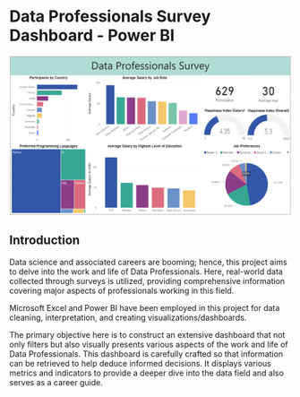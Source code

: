 # Data Professionals Survey Dashboard - Power BI

![](https://github.com/imran-basha-s/Data_Professionals_Survey-Power-BI/blob/main/Data_Professionals_Survey_Dashboard.png)

## Introduction

Data science and associated careers are booming; hence, this project aims to delve into the work and life of Data Professionals. Here, real-world data collected through surveys is utilized, providing comprehensive information covering major aspects of professionals working in this field.

Microsoft Excel and Power BI have been employed in this project for data cleaning, interpretation, and creating visualizations/dashboards.

The primary objective here is to construct an extensive dashboard that not only filters but also visually presents various aspects of the work and life of Data Professionals. This dashboard is carefully crafted so that information can be retrieved to help deduce informed decisions. It displays various metrics and indicators to provide a deeper dive into the data field and also serves as a career guide.
